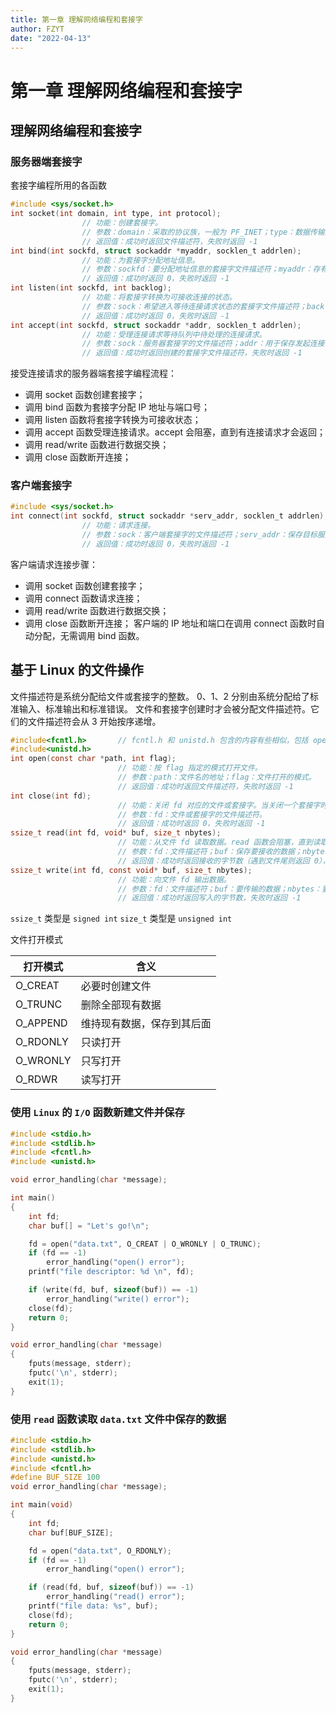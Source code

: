 ```yaml
---
title: 第一章 理解网络编程和套接字
author: FZYT
date: "2022-04-13"
---
```


# 第一章 理解网络编程和套接字

## 理解网络编程和套接字

### 服务器端套接字

套接字编程所用的各函数

```c
#include <sys/socket.h>
int socket(int domain, int type, int protocol);
                // 功能：创建套接字。
                // 参数：domain：采取的协议族，一般为 PF_INET；type：数据传输方式，一般为 SOCK_STREAM；protocol：一般设为 0 即可。
                // 返回值：成功时返回文件描述符，失败时返回 -1
int bind(int sockfd, struct sockaddr *myaddr, socklen_t addrlen);
                // 功能：为套接字分配地址信息。
                // 参数：sockfd：要分配地址信息的套接字文件描述符；myaddr：存有地址信息的结构体变量指针；addrlen：第二个参数的长度。
                // 返回值：成功时返回 0，失败时返回 -1
int listen(int sockfd, int backlog);
                // 功能：将套接字转换为可接收连接的状态。
                // 参数：sock：希望进入等待连接请求状态的套接字文件描述符；backlog：连接请求等待队列的长度，最多使 backlog 个连接请求进入队列。
                // 返回值：成功时返回 0，失败时返回 -1
int accept(int sockfd, struct sockaddr *addr, socklen_t addrlen);
                // 功能：受理连接请求等待队列中待处理的连接请求。
                // 参数：sock：服务器套接字的文件描述符；addr：用于保存发起连接请求的客户端地址信息；addrlen：第二个参数的长度。
                // 返回值：成功时返回创建的套接字文件描述符，失败时返回 -1
```

接受连接请求的服务器端套接字编程流程：

- 调用 socket 函数创建套接字；
- 调用 bind 函数为套接字分配 IP 地址与端口号；
- 调用 listen 函数将套接字转换为可接收状态；
- 调用 accept 函数受理连接请求。accept 会阻塞，直到有连接请求才会返回；
- 调用 read/write 函数进行数据交换；
- 调用 close 函数断开连接；

### 客户端套接字

```c
#include <sys/socket.h>
int connect(int sockfd, struct sockaddr *serv_addr, socklen_t addrlen);
                // 功能：请求连接。
                // 参数：sock：客户端套接字的文件描述符；serv_addr：保存目标服务器端地址信息的结构体指针；addrlen：第二个参数的长度（单位是字节）
                // 返回值：成功时返回 0，失败时返回 -1
```

客户端请求连接步骤：

- 调用 socket 函数创建套接字；
- 调用 connect 函数请求连接；
- 调用 read/write 函数进行数据交换；
- 调用 close 函数断开连接；
  客户端的 IP 地址和端口在调用 connect 函数时自动分配，无需调用 bind 函数。

## 基于 Linux 的文件操作

文件描述符是系统分配给文件或套接字的整数。
0、1、2 分别由系统分配给了标准输入、标准输出和标准错误。
文件和套接字创建时才会被分配文件描述符。它们的文件描述符会从 3 开始按序递增。

```c
#include<fcntl.h>       // fcntl.h 和 unistd.h 包含的内容有些相似，包括 open 函数等。总之使用文件函数时将 fcntl.h 和 unistd.h 都 include 就可以了
#include<unistd.h>
int open(const char *path, int flag);
                        // 功能：按 flag 指定的模式打开文件。
                        // 参数：path：文件名的地址；flag：文件打开的模式。
                        // 返回值：成功时返回文件描述符，失败时返回 -1
int close(int fd);
                        // 功能：关闭 fd 对应的文件或套接字。当关闭一个套接字时会向对方发送 EOF。
                        // 参数：fd：文件或套接字的文件描述符。
                        // 返回值：成功时返回 0，失败时返回 -1
ssize_t read(int fd, void* buf, size_t nbytes);
                        // 功能：从文件 fd 读取数据。read 函数会阻塞，直到读取到数据或 EOF 才返回。
                        // 参数：fd：文件描述符；buf：保存要接收的数据；nbytes：要接收的最大字节数。
                        // 返回值：成功时返回接收的字节数（遇到文件尾则返回 0），失败时返回 -1
ssize_t write(int fd, const void* buf, size_t nbytes);
                        // 功能：向文件 fd 输出数据。
                        // 参数：fd：文件描述符；buf：要传输的数据；nbytes：要传输的字节数。
                        // 返回值：成功时返回写入的字节数，失败时返回 -1
```

`ssize_t` 类型是 `signed int`
`size_t` 类型是 `unsigned int`

文件打开模式

| 打开模式 | 含义                       |
| -------- | -------------------------- |
| O_CREAT  | 必要时创建文件             |
| O_TRUNC  | 删除全部现有数据           |
| O_APPEND | 维持现有数据，保存到其后面 |
| O_RDONLY | 只读打开                   |
| O_WRONLY | 只写打开                   |
| O_RDWR   | 读写打开                   |

### 使用 `Linux` 的 `I/O` 函数新建文件并保存

```c
#include <stdio.h>
#include <stdlib.h>
#include <fcntl.h>
#include <unistd.h>

void error_handling(char *message);

int main()
{
    int fd;
    char buf[] = "Let's go!\n";

    fd = open("data.txt", O_CREAT | O_WRONLY | O_TRUNC);
    if (fd == -1)
        error_handling("open() error");
    printf("file descriptor: %d \n", fd);

    if (write(fd, buf, sizeof(buf)) == -1)
        error_handling("write() error");
    close(fd);
    return 0;
}

void error_handling(char *message)
{
    fputs(message, stderr);
    fputc('\n', stderr);
    exit(1);
}
```

### 使用 `read` 函数读取 `data.txt` 文件中保存的数据

```c
#include <stdio.h>
#include <stdlib.h>
#include <unistd.h>
#include <fcntl.h>
#define BUF_SIZE 100
void error_handling(char *message);

int main(void)
{
    int fd;
    char buf[BUF_SIZE];

    fd = open("data.txt", O_RDONLY);
    if (fd == -1)
        error_handling("open() error");

    if (read(fd, buf, sizeof(buf)) == -1)
        error_handling("read() error");
    printf("file data: %s", buf);
    close(fd);
    return 0;
}

void error_handling(char *message)
{
    fputs(message, stderr);
    fputc('\n', stderr);
    exit(1);
}
```

<Vssue :title="$title" />
